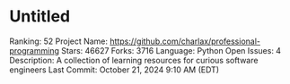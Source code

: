 # Untitled

Ranking: 52
Project Name: https://github.com/charlax/professional-programming
Stars: 46627
Forks: 3716
Language: Python
Open Issues: 4
Description: A collection of learning resources for curious software engineers
Last Commit: October 21, 2024 9:10 AM (EDT)